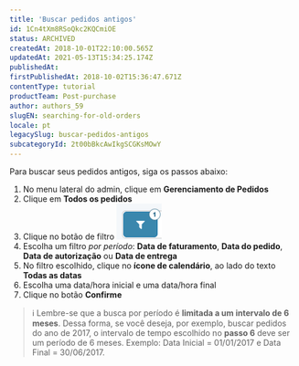 ```yaml
---
title: 'Buscar pedidos antigos'
id: 1Cn4tXm8RSoQkc2KQCmiOE
status: ARCHIVED
createdAt: 2018-10-01T22:10:00.565Z
updatedAt: 2021-05-13T15:34:25.174Z
publishedAt: 
firstPublishedAt: 2018-10-02T15:36:47.671Z
contentType: tutorial
productTeam: Post-purchase
author: authors_59
slugEN: searching-for-old-orders
locale: pt
legacySlug: buscar-pedidos-antigos
subcategoryId: 2t00bBkcAwIkgSCGKsMOwY
---
```


Para buscar seus pedidos antigos, siga os passos abaixo:

1. No menu lateral do admin, clique em __Gerenciamento de Pedidos__
2. Clique em __Todos os pedidos__
3. Clique no botão de filtro ![filter](https://raw.githubusercontent.com/vtexdocs/help-center-content/refs/heads/main/docs/pt/tutorials/Orders/All%20orders/buscar-pedidos-antigos_1.png)
4. Escolha um filtro *por período*: __Data de faturamento__, __Data do pedido__, __Data de autorização__ ou **Data de entrega**
5. No filtro escolhido, clique no __ícone de calendário__, ao lado do texto __Todas as datas__
6. Escolha uma data/hora inicial e uma data/hora final
7. Clique no botão __Confirme__

>ℹ️ Lembre-se que a busca por período é **limitada a um intervalo de 6 meses**. Dessa forma, se você deseja, por exemplo, buscar pedidos do ano de 2017, o intervalo de tempo escolhido no **passo 6** deve ser um período de 6 meses. Exemplo: Data Inicial = 01/01/2017 e Data Final = 30/06/2017.
